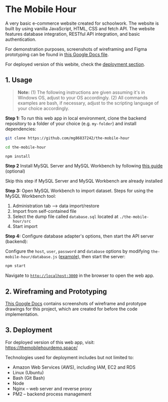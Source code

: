 # The Mobile Hour

A very basic e-commerce website created for schoolwork. The website is built by using vanilla JavaScript, HTML, CSS and fetch API. The website features database integration, RESTful API integration, and basic authentication.

For demonstration purposes, screenshots of wireframing and Figma prototyping can be found in [this Google Docs file](https://docs.google.com/document/d/e/2PACX-1vSYzZD_uASKbKKmuOrPQBfxw_pfwT8zZmTSL7K1DPHrSFyESnXmLQ-rxYaHdjzbYEOsJxOisUAY7gZa/pub).

For deployed version of this webite, check the [deployment section](#3-deployment).

## 1. Usage

> **Note:**
> (1) The following instructions are given assuming it's in Windows OS, adjust to your OS accordingly.
> (2) All commands examples are bash, if necessary, adjust to the scripting language of your choice accordingly.

**Step 1:** To run this web app in local environment, clone the backend repository to a folder of your choice (e.g. `my-folder`) and install dependencies:

```bash
git clone https://github.com/mg86837242/the-mobile-hour

cd the-mobile-hour

npm install
```

**Step 2** Install MySQL Server and MySQL Workbench by following [this guide](https://www.simplilearn.com/tutorials/mysql-tutorial/mysql-workbench-installation) (optional)

Skip this step if MySQL Server and MySQL Workbench are already installed

**Step 3:** Open MySQL Workbench to import dataset. Steps for using the MySQL Workbench tool:

1.  Administration tab –> data import/restore
2.  Import from self-contained file
3.  Select the dump file called `database.sql` located at `./the-mobile-hour/src`
4.  Start import

**Step 4:** Configure database adapter's options, then start the API server (backend):

Configure the `host`, `user`, `password` and `database` options by modifying `the-mobile-hour/database.js` ([example](https://github.com/sidorares/node-mysql2#using-connection-pools)), then start the server:

```bash
npm start
```

Navigate to [`http://localhost:3000`](http://localhost:3000) in the browser to open the web app.

## 2. Wireframing and Prototyping

[This Google Docs](https://docs.google.com/document/d/e/2PACX-1vSYzZD_uASKbKKmuOrPQBfxw_pfwT8zZmTSL7K1DPHrSFyESnXmLQ-rxYaHdjzbYEOsJxOisUAY7gZa/pub) contains screenshots of wireframe and prototype drawings for this project, which are created for before the code implementation.

## 3. Deployment

For deployed version of this web app, visit: https://themobilehourdemo.space/

Technologies used for deployment includes but not limited to:

- Amazon Web Services (AWS), including IAM, EC2 and RDS
- Linux (Ubuntu)
- Bash (Git Bash)
- Node
- Nginx – web server and reverse proxy
- PM2 – backend process management
